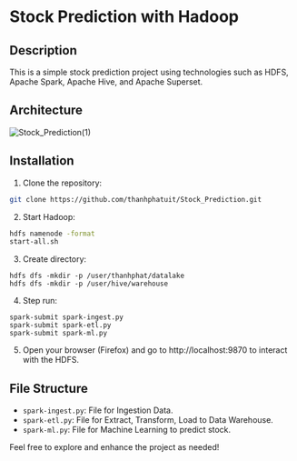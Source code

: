 # Stock Prediction with Hadoop

## Description

This is a simple stock prediction project using technologies such as HDFS, Apache Spark, Apache Hive, and Apache Superset.


## Architecture 

![Stock_Prediction(1)](https://github.com/thanhphatuit/Stock_Prediction/assets/84914537/e46e245a-4787-45a4-9505-855af335eb3d)

## Installation

1. Clone the repository:

```bash
git clone https://github.com/thanhphatuit/Stock_Prediction.git
```

2. Start Hadoop:

```bash
hdfs namenode -format
start-all.sh
```

3. Create directory:

```
hdfs dfs -mkdir -p /user/thanhphat/datalake
hdfs dfs -mkdir -p /user/hive/warehouse
```

4. Step run:

```
spark-submit spark-ingest.py
spark-submit spark-etl.py
spark-submit spark-ml.py
```

5. Open your browser (Firefox) and go to http://localhost:9870 to interact with the HDFS.

## File Structure

- `spark-ingest.py`: File for Ingestion Data.
- `spark-etl.py`: File for Extract, Transform, Load to Data Warehouse.
- `spark-ml.py`: File for Machine Learning to predict stock.

Feel free to explore and enhance the project as needed!
